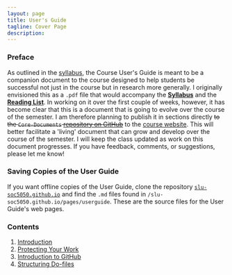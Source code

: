 ```yaml
---
layout: page
title: User's Guide
tagline: Cover Page
description:
---
```


### Preface
As outlined in the [syllabus](https://github.com/slu-soc5050/Core-Documents/blob/master/syllabus.pdf), the Course User's Guide is meant to be a companion document to the course designed to help students be successful not just in the course but in research more generally. I originally envisioned this as a `.pdf` file that would accompany the [**Syllabus**](https://github.com/slu-soc5050/Core-Documents/blob/master/syllabus.pdf) and the [**Reading List**](https://github.com/slu-soc5050/Core-Documents/blob/master/reading-list.pdf). In working on it over the first couple of weeks, however, it has become clear that this is a document that is going to evolve over the course of the semester. I am therefore planning to publish it in sections directly ~~to the `Core-Documents` [repository on GitHub](https://github.com/slu-soc5050/Core-Documents)~~ to the [course website](http://slu-soc5050.github.io). This will better facilitate a 'living' document that can grow and develop over the course of the semester. I will keep the class updated as work on this document progresses. If you have feedback, comments, or suggestions, please let me know!

### Saving Copies of the User Guide
If you want offline copies of the User Guide, clone the repository [`slu-soc5050.github.io`](https://github.com/slu-soc5050/slu-soc5050.github.io) and find the `.md` files found in `/slu-soc5050.github.io/pages/userguide`. These are the source files for the User Guide's web pages.

### Contents
  1. [Introduction](userguide/introduction.html)
  2. [Protecting Your Work](userguide/protecting-your-work.html)
  3. [Introduction to GitHub](userguide/introduction-to-github.html)
  4. [Structuring Do-files](userguide/structuring-do-files.html)
